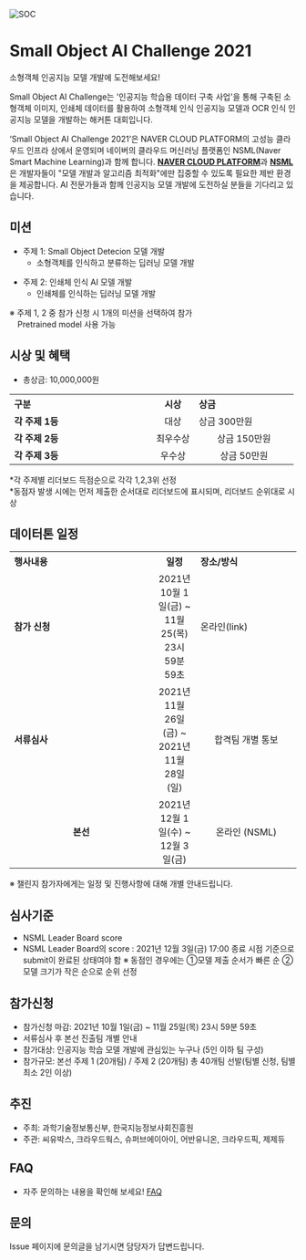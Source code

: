 
![SOC](https://user-images.githubusercontent.com/92664643/141741468-8ebc67a5-0c7c-412e-ad26-1614588bba54.jpg)

# Small Object AI Challenge 2021
소형객체 인공지능 모델 개발에 도전해보세요! <p>
Small Object AI Challenge는 '인공지능 학습용 데이터 구축 사업'을 통해 구축된 소형객체 이미지, 인쇄체 데이터를 활용하여 소형객체 인식 인공지능 모델과 OCR 인식 인공지능 모델을 개발하는 해커톤 대회입니다. <p>
‘Small Object AI Challenge 2021’은 NAVER CLOUD PLATFORM의 고성능 클라우드 인프라 상에서 운영되며 네이버의 클라우드 머신러닝 플랫폼인 NSML(Naver Smart Machine Learning)과 함께 합니다. <strong>[NAVER CLOUD PLATFORM](https://www.ncloud.com/)</strong>과 <strong>[NSML](https://ai.nsml.navercorp.com/intro)</strong>은 개발자들이 "모델 개발과 알고리즘 최적화"에만 집중할 수 있도록 필요한 제반 환경을 제공합니다. 
AI 전문가들과 함께 인공지능 모델 개발에 도전하실 분들을 기다리고 있습니다.
<br>  
  
## 미션
- 주제 1: Small Object Detecion 모델 개발
  - 소형객체를 인식하고 분류하는 딥러닝 모델 개발<p>
- 주제 2: 인쇄체 인식 AI 모델 개발
  - 인쇄체를 인식하는 딥러닝 모델 개발<p>
  
※ 주제 1, 2 중 참가 신청 시 1개의 미션을 선택하여 참가<br>
&emsp;Pretrained model 사용 가능
   
## 시상 및 혜택
- 총상금: 10,000,000원<br>

<table class="tbl_prize">
  <tr>
    <th style="text-align:left;width:50%">구분</th>
    <th style="text-align:center;width:15%">시상</th>
        <th style="text-align:left;width:35%">상금</th>
  </tr>
  <tr>
    <td>
      <strong>각 주제 1등</strong><br>
    </td>
    <td align=center> 대상 </td>
    <td> 상금 300만원 </td>
  </tr>
    <tr>
    <td>
      <strong>각 주제 2등</strong><br>
    </td>
    <td style="text-align:center"> 최우수상</td>
        <td align=center> 상금 150만원 </td>
   </tr>
      <tr>
    <td>
      <strong>각 주제 3등</strong><br>
    </td>
    <td style="text-align:center">우수상</td>
        <td align=center> 상금 50만원 </td>
   </tr>

</table>
*각 주제별 리더보드 득점순으로 각각 1,2,3위 선정<br>
*동점자 발생 시에는 먼저 제출한 순서대로 리더보드에 표시되며, 리더보드 순위대로 시상

   
## 데이터톤 일정
<table class="tbl_schedule">
  <tr>
    <th style="text-align:left;width:50%">행사내용</th>
    <th style="text-align:center;width:15%">일정</th>
        <th style="text-align:left;width:35%">장소/방식</th>
  </tr>
  <tr>
    <td>
      <strong>참가 신청</strong><br>
    </td>
    <td style="text-align:center"> 2021년 10월 1일(금) ~ 11월 25(목) 23시 59분 59초</td>
    <td> 온라인(link) </td>
  </tr>
    <tr>
    <td>
      <strong>서류심사</strong><br>
    </td>
    <td style="text-align:center">2021년 11월 26일(금) ~ 2021년 11월 28일(일)</td>
        <td align=center> 합격팀 개별 통보
    </td>
   </tr>
     <tr>
    <td align=center>
      <strong>본선</strong><br>
    </td>
    <td style="text-align:center">2021년 12월 1일(수) ~ 12월 3일(금)</td>
 <td align=center> 온라인 (NSML)
    </td>
   </tr>
</table>
※ 챌린지 참가자에게는 일정 및 진행사항에 대해 개별 안내드립니다.<br>


## 심사기준
- NSML Leader Board score
- NSML Leader Board의 score : 2021년 12월 3일(금) 17:00 종료 시점 기준으로 submit이 완료된 상태여야 함
※ 동점인 경우에는 ①모델 제출 순서가 빠른 순 ②모델 크기가 작은 순으로 순위 선정

## 참가신청
- 참가신청 마감: 2021년 10월 1일(금) ~ 11월 25일(목) 23시 59분 59초
- 서류심사 후 본선 진출팀 개별 안내
- 참가대상: 인공지능 학습 모델 개발에 관심있는 누구나 (5인 이하 팀 구성)
- 참가규모: 본선 주제 1 (20개팀) / 주제 2 (20개팀) 총 40개팀 선발(팀별 신청, 팀별 최소 2인 이상)




## 추진
- 주최: 과학기술정보통신부, 한국지능정보사회진흥원
- 주관: 씨유박스, 크라우드웍스, 슈퍼브에이아이, 어반유니온, 크라우드픽, 제제듀

## FAQ
- 자주 문의하는 내용을 확인해 보세요! [FAQ](https://github.com/DatathonInfo/SOChallenge/issues)

## 문의
Issue 페이지에 문의글을 남기시면 담당자가 답변드립니다. <br>
